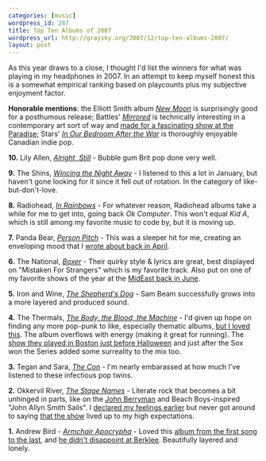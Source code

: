 ```yaml
--- 
categories: [music]
wordpress_id: 287
title: Top Ten Albums of 2007
wordpress_url: http://graysky.org/2007/12/top-ten-albums-2007/
layout: post
---
```

As this year draws to a close, I thought I'd list the winners for what was playing in my headphones in 2007. In an attempt to keep myself honest this is a somewhat empirical ranking based on playcounts plus my subjective enjoyment factor. 

<strong>Honorable mentions</strong>: the Elliott Smith album <a href="http://www.amazon.com/dp/B000OMD4BG/ref=nosim?tag=mikechampion"><i>New Moon</i></a> is surprisingly good for a posthumous release; Battles' <a href="http://www.amazon.com/dp/B000OLHGBQ/ref=nosim?tag=mikechampion"><i>Mirrored</i></a> is technically interesting in a contemporary art sort of way and <a href="http://graysky.org/2007/07/battles-paradise-boston/">made for a fascinating show at the Paradise</a>; Stars' <a href="http://www.amazon.com/dp/B000UZ4EFM/ref=nosim?tag=mikechampion"><i>In Our Bedroom After the War</i></a> is thoroughly enjoyable Canadian indie pop.

<p><strong>10.</strong> Lily Allen, <a href="http://www.amazon.com/dp/B000KG5EQE/ref=nosim?tag=mikechampion"><i>Alright, Still</i></a> - Bubble gum Brit pop done very well.

<p><strong>9.</strong> The Shins, <a href="http://www.amazon.com/dp/B000K2VHN2/ref=nosim?tag=mikechampion"><i>Wincing the Night Away</i></a> - I listened to this a lot in January, but haven't gone looking for it since it fell out of rotation. In the category of like-but-don't-love.

<p><strong>8.</strong> Radiohead, <a href="http://www.inrainbows.com/"><i>In Rainbows</i></a> - For whatever reason, Radiohead albums take a while for me to get into, going back <i>Ok Computer</i>. This won't equal <i>Kid A</i>, which is still among my favorite music to code by, but it is moving up.

<p><strong>7.</strong> Panda Bear, <a href="http://www.amazon.com/dp/B000NA27TE/ref=nosim?tag=mikechampion"><i>Person Pitch</i></a> - This was a sleeper hit for me, creating an enveloping mood that I <a href="http://graysky.org/2007/04/panda-bear-person-pitch/">wrote about back in April</a>.

<p><strong>6.</strong> The National, <a href="http://www.amazon.com/dp/B000O5AYCA/ref=nosim?tag=mikechampion"><i>Boxer</i></a> - Their quirky style & lyrics are great, best displayed on "Mistaken For Strangers" which is my favorite track. Also put on one of my favorite shows of the year at the <a href="http://tourb.us/show/33222-The_National-The_Middle_East_Downstairs-Cambridge-MA">MidEast back in June</a>.

<p><strong>5.</strong> Iron and Wine, <a href="http://www.amazon.com/dp/<id>/ref=nosim?tag=mikechampion"><i>The Shepherd's Dog</i></a> - Sam Beam successfully grows into a more layered and produced sound.

<p><strong>4.</strong> The Thermals, <a href="http://www.amazon.com/dp/<id>/ref=nosim?tag=mikechampion"><i>The Body, the Blood, the Machine</i></a> - I'd given up hope on finding any more pop-punk to like, especially thematic albums, <a href="http://graysky.org/2007/02/the-thermals-the-body-the-blood-the-machine/">but I loved this</a>. The album overflows with energy (making it great for running). The <a href="http://tourb.us/show/49785-The_Thermals-The_Middle_East_Downstairs-Cambridge-MA">show they played in Boston just before Halloween</a> and just after the Sox won the Series added some surreality to the mix too.

<p><strong>3.</strong> Tegan and Sara, <a href="http://www.amazon.com/dp/<id>/ref=nosim?tag=mikechampion"><i>The Con</i></a> - I'm nearly embarassed at how much I've listened to these infectious pop twins.  

<p><strong>2.</strong> Okkervil River, <a href="http://www.amazon.com/dp/<id>/ref=nosim?tag=mikechampion"><i>The Stage Names</i></a> - Literate rock that becomes a bit unhinged in parts, like on the <a href="http://en.wikipedia.org/wiki/John_Berryman">John Berryman</a> and Beach Boys-inspired "John Allyn Smith Sails". I <a href="http://graysky.org/2007/08/okkervil-river-the-stage-names/">declared my feelings earlier</a> but never got around to saying <a href="http://tourb.us/show/43839-Okkervil_River-Damien_Jurado-The_Middle_East_Downstairs-Cambridge-MA">that the show</a> lived up to my high expectations.

<p><strong>1.</strong> Andrew Bird - <a href="http://www.amazon.com/dp/<id>/ref=nosim?tag=mikechampion"><i>Armchair Apocrypha</i></a> - Loved this <a href="http://graysky.org/2007/03/andrew-bird-armchair-apocrypha/">album from the first song to the last</a>, and <a href="http://graysky.org/2007/05/andrew-bird-berklee/">he didn't disappoint at Berklee</a>. Beautifully layered and lonely.
